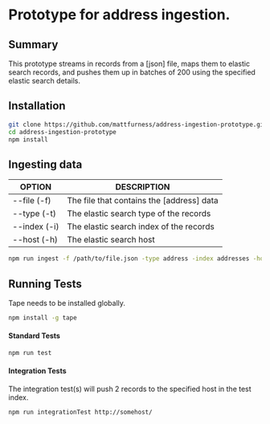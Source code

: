 # Prototype for address ingestion.

## Summary

This prototype streams in records from a [json] file, maps them to elastic search records, and pushes them up in batches of 200 using the specified elastic search details.

## Installation

```sh
git clone https://github.com/mattfurness/address-ingestion-prototype.git
cd address-ingestion-prototype
npm install
```

## Ingesting data

| OPTION | DESCRIPTION |
| ------ | ----------- |
| --file (-f) | The file that contains the [address] data |
| --type (-t) | The elastic search type of the records |
| --index (-i) | The elastic search index of the records |
| --host (-h) | The elastic search host |

```sh
npm run ingest -f /path/to/file.json -type address -index addresses -host https://myuser:mypass@somehost/
```

## Running Tests

Tape needs to be installed globally.
```sh
npm install -g tape
```

#### Standard Tests
```sh
npm run test
```

#### Integration Tests
The integration test(s) will push 2 records to the specified host in the test index.

```sh
npm run integrationTest http://somehost/
```
